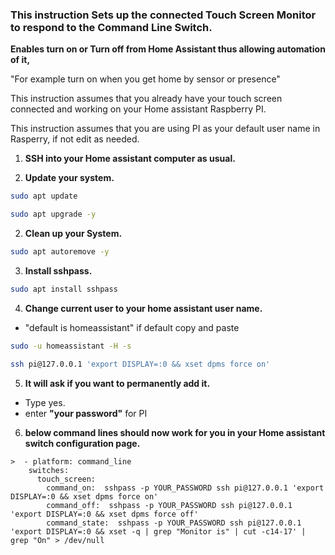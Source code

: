 ### This instruction Sets up the connected Touch Screen Monitor to respond to the Command Line Switch.
**Enables turn on or Turn off from Home Assistant thus allowing automation of it,**

"For example turn on when you get home by sensor or presence"

This instruction assumes that you already have your touch screen connected and working on your Home assistant Raspberry PI.

This instruction assumes that you are using PI as your default user name in Rasperry, if not edit as needed.

</div>

1. **SSH into your Home assistant computer as usual.**

2. **Update your system.**

```bash
sudo apt update

sudo apt upgrade -y


```
2. **Clean up your System.**
```bash
sudo apt autoremove -y

```

3. **Install sshpass.**
```bash
sudo apt install sshpass

```
4. **Change current user to your home assistant user name.**
  - "default is homeassistant" if default copy and paste 
  ```bash  
  sudo -u homeassistant -H -s
  
  ssh pi@127.0.0.1 'export DISPLAY=:0 && xset dpms force on'
  
  ```  
5. **It will ask if you want to permanently add it.**  
 - Type yes.
 - enter **"your password"** for PI

6. **below command lines should now work for you in your Home assistant switch configuration page.**
   </div>   
```
>  - platform: command_line
    switches:
      touch_screen:
        command_on:  sshpass -p YOUR_PASSWORD ssh pi@127.0.0.1 'export DISPLAY=:0 && xset dpms force on'
        command_off:  sshpass -p YOUR_PASSWORD ssh pi@127.0.0.1 'export DISPLAY=:0 && xset dpms force off'
        command_state:  sshpass -p YOUR_PASSWORD ssh pi@127.0.0.1 'export DISPLAY=:0 && xset -q | grep "Monitor is" | cut -c14-17' | grep "On" > /dev/null
        
```        
  
      

